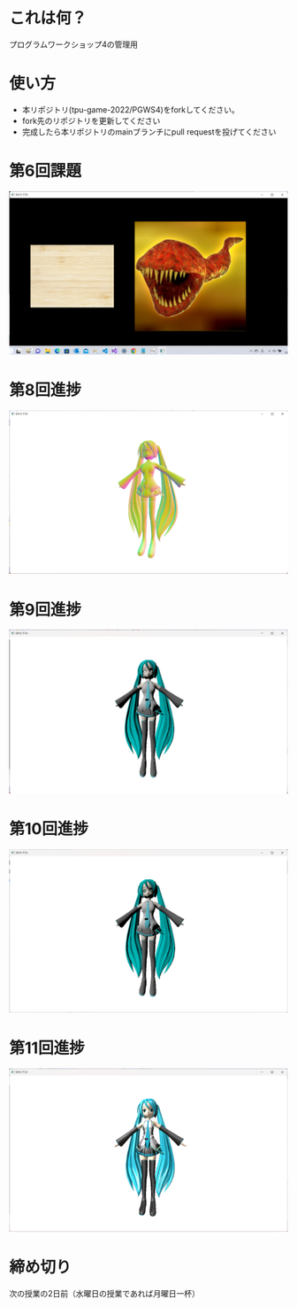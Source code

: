 # これは何？
プログラムワークショップ4の管理用

# 使い方

- 本リポジトリ(tpu-game-2022/PGWS4)をforkしてください。
- fork先のリポジトリを更新してください
- 完成したら本リポジトリのmainブランチにpull requestを投げてください

# 第6回課題
![2つの画像](PGWS4/img/2022-11-02.png)

# 第8回進捗
![レンダリング](PGWS4/img/2022-11-15.png)

# 第9回進捗
![描画](PGWS4/img/2022-11-28.png)

# 第10回進捗
![テクスチャ](PGWS4/img/2022-12-05.png)

# 第11回進捗
![スペキュラとアンビエント](PGWS4/img/2022-12-12.png)

# 締め切り
次の授業の2日前（水曜日の授業であれば月曜日一杯）

